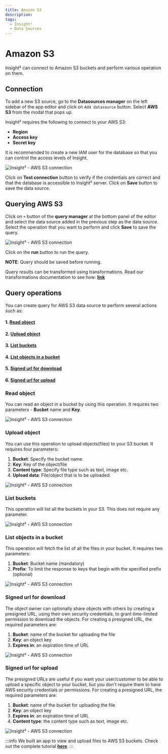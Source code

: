 ```yaml
---
title: Amazon S3
description: 
tags:
  - Insight²
  - Data Sources
---
```


# Amazon S3

Insight² can connect to Amazon S3 buckets and perform various operation on them.

## Connection

To add a new S3 source, go to the **Datasources manager** on the left sidebar of the app editor and click on `Add datasource` button. Select **AWS S3** from the modal that pops up.

Insight² requires the following to connect to your AWS S3:

- **Region**
- **Access key**
- **Secret key**

It is recommended to create a new IAM user for the database so that you can control the access levels of Insight.



![Insight² - AWS S3 connection](/_images/insight2/datasource-reference/aws-s3/aws-s3-modal.png)



Click on **Test connection** button to verify if the credentials are correct and that the database is accessible to Insight² server. Click on **Save** button to save the data source.

## Querying AWS S3

Click on `+` button of the **query manager** at the bottom panel of the editor and select the data source added in the previous step as the data source. Select the operation that you want to perform and click **Save** to save the query.



![Insight² - AWS S3 connection](/_images/insight2/datasource-reference/aws-s3/aws-s3-query.png)


Click on the **run** button to run the query.

**NOTE**: Query should be saved before running.


Query results can be transformed using transformations. Read our transformations documentation to see how: **[link](/insight2/tutorial/transformations/)**


## Query operations

You can create query for AWS S3 data source to perform several actions such as:
  #### 1. **[Read object](/insight2/data-sources/s3/#read-object)**
  #### 2. **[Upload object](/insight2/data-sources/s3/#upload-object)**
  #### 3. **[List buckets](/insight2/data-sources/s3/#list-buckets)**
  #### 4. **[List objects in a bucket](/insight2/data-sources/s3/#list-objects-in-a-bucket)**
  #### 5. **[Signed url for download](/insight2/data-sources/s3/#signed-url-for-download)**
  #### 6. **[Signed url for upload](/insight2/data-sources/s3/#signed-url-for-upload)**

### Read object

You can read an object in a bucket by using this operation. It requires two parameters - **Bucket** name and **Key**.



![Insight² - AWS S3 connection](/_images/insight2/datasource-reference/aws-s3/read-object.png)



### Upload object

You can use this operation to upload objects(files) to your S3 bucket. It requires four parameters:
  1. **Bucket**: Specify the bucket name
  2. **Key**: Key of the object/file
  3. **Content type**: Specify file type such as text, image etc.
  4. **Upload data**: File/object that is to be uploaded.



![Insight² - AWS S3 connection](/_images/insight2/datasource-reference/aws-s3/upload-object.png)


### List buckets

This operation will list all the buckets in your S3. This does not require any parameter.



![Insight² - AWS S3 connection](/_images/insight2/datasource-reference/aws-s3/list-buckets.png)



###  List objects in a bucket

This operation will fetch the list of all the files in your bucket. It requires two parameters:
  1. **Bucket**: Bucket name (mandatory)
  2. **Prefix**: To limit the response to keys that begin with the specified prefix (optional)



![Insight² - AWS S3 connection](/_images/insight2/datasource-reference/aws-s3/list-objects.png)



### Signed url for download

The object owner can optionally share objects with others by creating a presigned URL, using their own security credentials, to grant time-limited permission to download the objects. For creating a presigned URL, the required parameters are:
  1. **Bucket**: name of the bucket for uploading the file
  2. **Key**: an object key
  3. **Expires in**: an expiration time of URL



![Insight² - AWS S3 connection](/_images/insight2/datasource-reference/aws-s3/signed-download.png)



### Signed url for upload

The presigned URLs are useful if you want your user/customer to be able to upload a specific object to your bucket, but you don't require them to have AWS security credentials or permissions. For creating a presigned URL, the required parameters are:
  1. **Bucket**: name of the bucket for uploading the file
  2. **Key**: an object key
  3. **Expires in**: an expiration time of URL
  4. **Content type**: the content type such as text, image etc.



![Insight² - AWS S3 connection](/_images/insight2/datasource-reference/aws-s3/signed-upload.png)



:::info
We built an app to view and upload files to AWS S3 buckets. Check out the complete tutorial **[here](https://blog.tooljet.com/building-an-app-to-view-and-upload-files-in-aws-s3-bucket/)**.
:::
